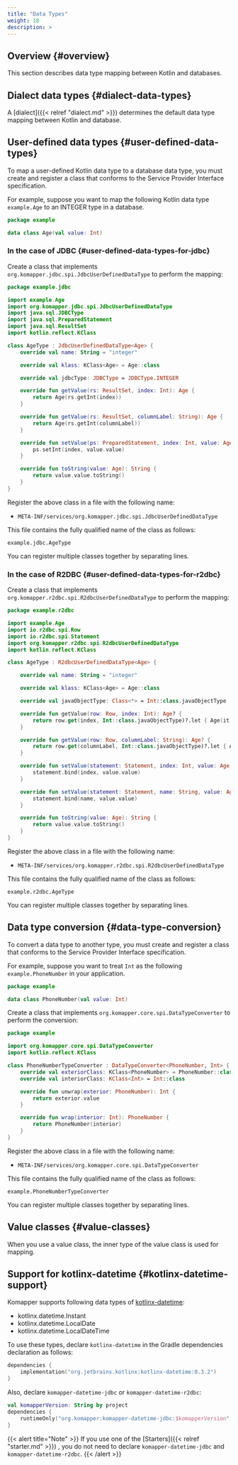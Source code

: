 ```yaml
---
title: "Data Types"
weight: 18
description: >
---
```


## Overview {#overview}

This section describes data type mapping between Kotlin and databases.

## Dialect data types {#dialect-data-types}

A [dialect]({{< relref "dialect.md" >}}) determines the default data type mapping between Kotlin and database.

## User-defined data types {#user-defined-data-types}

To map a user-defined Kotlin data type to a database data type, 
you must create and register a class that conforms to the Service Provider Interface specification.

For example, suppose you want to map the following Kotlin data type `example.Age` 
to an INTEGER type in a database.

```kotlin
package example

data class Age(val value: Int)
```

### In the case of JDBC {#user-defined-data-types-for-jdbc}

Create a class that implements `org.komapper.jdbc.spi.JdbcUserDefinedDataType` to perform the mapping:

```kotlin
package example.jdbc

import example.Age
import org.komapper.jdbc.spi.JdbcUserDefinedDataType
import java.sql.JDBCType
import java.sql.PreparedStatement
import java.sql.ResultSet
import kotlin.reflect.KClass

class AgeType : JdbcUserDefinedDataType<Age> {
    override val name: String = "integer"

    override val klass: KClass<Age> = Age::class

    override val jdbcType: JDBCType = JDBCType.INTEGER

    override fun getValue(rs: ResultSet, index: Int): Age {
        return Age(rs.getInt(index))
    }

    override fun getValue(rs: ResultSet, columnLabel: String): Age {
        return Age(rs.getInt(columnLabel))
    }

    override fun setValue(ps: PreparedStatement, index: Int, value: Age) {
        ps.setInt(index, value.value)
    }

    override fun toString(value: Age): String {
        return value.value.toString()
    }
}
```

Register the above class in a file with the following name:

- `META-INF/services/org.komapper.jdbc.spi.JdbcUserDefinedDataType`

This file contains the fully qualified name of the class as follows:

```
example.jdbc.AgeType
```

You can register multiple classes together by separating lines.

### In the case of R2DBC {#user-defined-data-types-for-r2dbc}

Create a class that implements `org.komapper.r2dbc.spi.R2dbcUserDefinedDataType` to perform the mapping:

```kotlin
package example.r2dbc

import example.Age
import io.r2dbc.spi.Row
import io.r2dbc.spi.Statement
import org.komapper.r2dbc.spi.R2dbcUserDefinedDataType
import kotlin.reflect.KClass

class AgeType : R2dbcUserDefinedDataType<Age> {

    override val name: String = "integer"

    override val klass: KClass<Age> = Age::class

    override val javaObjectType: Class<*> = Int::class.javaObjectType

    override fun getValue(row: Row, index: Int): Age? {
        return row.get(index, Int::class.javaObjectType)?.let { Age(it) }
    }

    override fun getValue(row: Row, columnLabel: String): Age? {
        return row.get(columnLabel, Int::class.javaObjectType)?.let { Age(it) }
    }

    override fun setValue(statement: Statement, index: Int, value: Age) {
        statement.bind(index, value.value)
    }

    override fun setValue(statement: Statement, name: String, value: Age) {
        statement.bind(name, value.value)
    }

    override fun toString(value: Age): String {
        return value.value.toString()
    }
}
```

Register the above class in a file with the following name:

- `META-INF/services/org.komapper.r2dbc.spi.R2dbcUserDefinedDataType`

This file contains the fully qualified name of the class as follows:

```
example.r2dbc.AgeType
```

You can register multiple classes together by separating lines.

## Data type conversion {#data-type-conversion}

To convert a data type to another type,
you must create and register a class that conforms to the Service Provider Interface specification.

For example, suppose you want to treat `Int` as the following `example.PhoneNumber` in your application.

```kotlin
package example

data class PhoneNumber(val value: Int)
```

Create a class that implements `org.komapper.core.spi.DataTypeConverter` to perform the conversion:

```kotlin
package example

import org.komapper.core.spi.DataTypeConverter
import kotlin.reflect.KClass

class PhoneNumberTypeConverter : DataTypeConverter<PhoneNumber, Int> {
    override val exteriorClass: KClass<PhoneNumber> = PhoneNumber::class
    override val interiorClass: KClass<Int> = Int::class

    override fun unwrap(exterior: PhoneNumber): Int {
        return exterior.value
    }

    override fun wrap(interior: Int): PhoneNumber {
        return PhoneNumber(interior)
    }
}
```

Register the above class in a file with the following name:

- `META-INF/services/org.komapper.core.spi.DataTypeConverter`

This file contains the fully qualified name of the class as follows:

```
example.PhoneNumberTypeConverter
```

You can register multiple classes together by separating lines.

## Value classes {#value-classes}

When you use a value class, the inner type of the value class is used for mapping.

## Support for kotlinx-datetime {#kotlinx-datetime-support}

Komapper supports following data types of [kotlinx-datetime](https://github.com/Kotlin/kotlinx-datetime):

- kotlinx.datetime.Instant
- kotlinx.datetime.LocalDate
- kotlinx.datetime.LocalDateTime

To use these types, declare `kotlinx-datetime` in the Gradle dependencies declaration as follows:

```kotlin
dependencies {
    implementation("org.jetbrains.kotlinx:kotlinx-datetime:0.3.2")
}
```

Also, declare `komapper-datetime-jdbc` or `komapper-datetime-r2dbc`:

```kotlin
val komapperVersion: String by project
dependencies {
    runtimeOnly("org.komapper:komapper-datetime-jdbc:$komapperVersion")
}
```

{{< alert title="Note" >}}
If you use one of the [Starters]({{< relref "starter.md" >}}) ,
you do not need to declare `komapper-datetime-jdbc` and `komapper-datetime-r2dbc`.
{{< /alert >}}